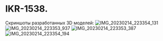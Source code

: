 # IKR-1538. 
Скриншоты разработанных 3D моделей:
![IMG_20230214_223354_131](https://user-images.githubusercontent.com/125460099/219351149-6c1ed6d6-4e96-4bef-8fcb-b0e18e27f143.jpg)
![IMG_20230214_223353_937](https://user-images.githubusercontent.com/125460099/219351196-98a1bc5a-2b6d-4606-862a-c95660b7827d.jpg)
![IMG_20230214_223353_387](https://user-images.githubusercontent.com/125460099/219351216-7fdbdeae-0472-4c24-b4dd-5cdd3fe4374a.jpg)
![IMG_20230214_223354_194](https://user-images.githubusercontent.com/125460099/219351241-8c4bc79a-c5bd-4fc9-ad15-309d487c2107.jpg)
